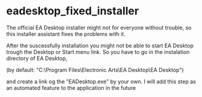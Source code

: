 # eadesktop_fixed_installer

The official EA Desktop installer might not for everyone without trouble, so this installer assistant fixes the problems with it.

After the suscessfully installation you might not be able to start EA Desktop trough the Desktop or Start menu link.
So you have to go in the instalation directory of EA Desktop, 

(by default: "C:\Program Files\Electronic Arts\EA Desktop\EA Desktop")

and create a link og the "EADesktop.exe" by your own.
I will add this step as an automated feature to the application in the future
